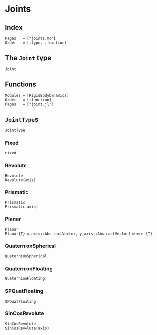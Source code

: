 # Joints

## Index

```@index
Pages   = ["joints.md"]
Order   = [:type, :function]
```

## The `Joint` type

```@docs
Joint
```

## Functions

```@autodocs
Modules = [RigidBodyDynamics]
Order   = [:function]
Pages   = ["joint.jl"]
```

## `JointType`s

```@docs
JointType
```

### Fixed

```@docs
Fixed
```

### Revolute

```@docs
Revolute
Revolute(axis)
```

### Prismatic

```@docs
Prismatic
Prismatic(axis)
```

### Planar

```@docs
Planar
Planar{T}(x_axis::AbstractVector, y_axis::AbstractVector) where {T}
```

### QuaternionSpherical

```@docs
QuaternionSpherical
```

### QuaternionFloating

```@docs
QuaternionFloating
```

### SPQuatFloating

```@docs
SPQuatFloating
```

### SinCosRevolute

```@docs
SinCosRevolute
SinCosRevolute(axis)
```
